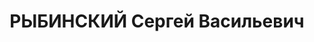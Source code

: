 ---
title: РЫБИНСКИЙ Сергей Васильевич
description: "1896, Україна м.Київ, українець, освiта вища, відповідальний працівник,\
  \ безпартійний. \n  Арешт. 01.09.1937. Військовою колегією Верховного Суду СРСР\
  \ за ст. 54-8 КК УРСР (терористичний акт), ст. 54-9 КК УРСР (диверсійний акт), ст.\
  \ 54-11 КК УРСР (підготування до контрреволюційних злочинів) 28.10.1937 засуджений\
  \ до ВМП, конфіскація усього майна, розстріляний 29.10.1937 року у м. Києві"
---